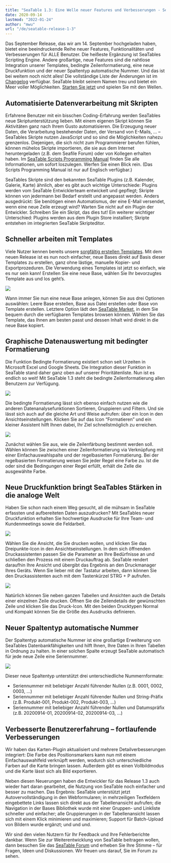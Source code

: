 ```yaml
---
title: "SeaTable 1.3: Eine Welle neuer Features und Verbesserungen - SeaTable"
date: 2020-09-14
lastmod: "2022-01-24"
author: "mwu"
url: "/de/seatable-release-1-3"
---
```


Das September Release, das wir am 14. September hochgeladen haben, bietet eine beeindruckende Reihe neuer Features, Funktionalitäten und Verbesserungen für ALLE Benutzer. Die heißeste Ergänzung ist SeaTables Scripting Engine. Andere großartige, neue Features sind die nahtlose Integration unserer Templates, bedingte Zeilenformatierung, eine neue Druckfunktion und der neuer Spaltentyp automatische Nummer. Und das ist bei weitem noch nicht alles! Die vollständige Liste der Änderungen ist im [Changelog](https://seatable.io/docs/changelog/version-1-3/) verfügbar. SeaTable bleibt seinem Namen treu und bietet ein Meer voller Möglichkeiten. [Starten Sie jetzt](https://seatable.io/registrierung/) und spielen Sie mit den Wellen.

## Automatisierte Datenverarbeitung mit Skripten

Erfahrene Benutzer mit ein bisschen Coding-Erfahrung werden SeaTables neue Skriptunterstützung lieben. Mit einem eigenen Skript können Sie Aktivitäten ganz nach Ihrem Gusto automatisieren. Die Erzeugung neuer Daten, die Verarbeitung bestehender Daten, der Versand von E-Mails, … – SeaTables Skripte nutzen JavaScript und so sind die Möglichkeiten nahezu grenzenlos. Diejenigen, die sich nicht zum Programmierer berufen fühlen, können mühelos Skripte importieren, die sie aus dem Internet heruntergeladen (z.B. dem Seafile Forum) oder von Kollegen erhalten haben. Im [SeaTable Scripts Programming Manual](https://seatable.github.io/seatable-scripts/) finden Sie alle Informationen, um sofort loszulegen. Werfen Sie einen Blick rein. (Das Scripts Programming Manual ist nur auf Englisch verfügbar.)

SeaTables Skripte sind den bekannten SeaTable Plugins (z.B. Kalender, Galerie, Karte) ähnlich, aber es gibt auch wichtige Unterschiede: Plugins werden vom SeaTable Entwicklerteam entwickelt und gepflegt; Skripte können von jedermann bei Bedarf erstellt und angepasst werden. Anders ausgedrückt: Sie benötigen einen Automatismus, der eine E-Mail versendet, wenn eine neue Zeile erzeugt wird? Warten Sie nicht auf ein Plugin der Entwickler. Schreiben Sie ein Skript, das dies tut! Ein weiterer wichtiger Unterschied: Plugins werden aus dem Plugin Store installiert; Skripte entstehen im integrierten SeaTable Skripteditor.

## Schneller arbeiten mit Templates

Viele Nutzer kennen bereits unsere [sorgfältig erstellen Templates](https://seatable.io/docs/templates/). Mit dem neuen Release ist es nun noch einfacher, neue Bases direkt auf Basis dieser Templates zu erstellen, ganz ohne lästige, manuelle Kopier- und Exportprozeduren. Die Verwendung eines Templates ist jetzt so einfach, wie es nur sein kann! Erstellen Sie eine neue Base, wählen Sie Ihr bevorzugtes Template aus und los geht’s.

![](https://seatable.io/wp-content/uploads/2020/09/create-from-template.png)

Wann immer Sie nun eine neue Base anlegen, können Sie aus drei Optionen auswählen: Leere Base erstellen, Base aus Datei erstellen oder Base von Template erstellen. Letztere Option lädt den [SeaTable Market](https://market.seatable.io), in dem Sie bequem durch die verfügbaren Templates browsen können. Wählen Sie das Template, das Ihnen am besten passt und dessen Inhalt wird direkt in die neue Base kopiert.

## Graphische Datenauswertung mit bedingter Formatierung

Die Funktion Bedingte Formatierung existiert schon seit Urzeiten in Microsoft Excel und Google Sheets. Die Integration dieser Funktion in SeaTable stand daher ganz oben auf unserer Prioritätenliste. Nun ist es endlich so weit! Mit SeaTable 1.3 steht die bedingte Zeilenformatierung allen Benutzern zur Verfügung.

![](https://seatable.io/wp-content/uploads/2020/09/row-color-non-modal.png)

Die bedingte Formatierung lässt sich ebenso einfach nutzen wie die anderen Datenanalysefunktionen Sortieren, Gruppieren und Filtern. Und sie lässt sich auch auf die gleiche Art und Weise aufrufen: über ein Icon in den Ansichtseinstellungen. Klicken Sie auf das Icon “Formatieren” und ein kleiner Assistent hilft Ihnen dabei, Ihr Ziel schnellstmöglich zu erreichen.

![](https://seatable.io/wp-content/uploads/2020/09/row-color.png)

Zunächst wählen Sie aus, wie die Zeilenfärbung bestimmt werden soll. Wählen können Sie zwischen einer Zeilenformatierung via Verknüpfung mit einer Einfachauswahlspalte und der regelbasierten Formatierung. Bei der regelbasierten Formatierung weisen Sie jeder Regel eine Farbe zu. Ist die oder sind die Bedingungen einer Regel erfüllt, erhält die Zelle die ausgewählte Farbe.

## Neue Druckfunktion bringt SeaTables Stärken in die analoge Welt

Haben Sie schon nach einem Weg gesucht, all die mühsam in SeaTable erfassten und aufbereiteten Daten auszudrucken? Mit SeaTables neuer Druckfunktion erhalten Sie hochwertige Ausdrucke für Ihre Team- und Kundenmeetings sowie die Feldarbeit.

![](https://seatable.io/wp-content/uploads/2020/09/print-settings.png)

Wählen Sie die Ansicht, die Sie drucken wollen, und klicken Sie das Dreipunkte-Icon in den Ansichtseinstellungen. In dem sich öffnenden Druckassistenten passen Sie die Parameter an Ihre Bedürfnisse an und schließen den Prozess mit einem Druckauftrag ab. SeaTable rendert daraufhin Ihre Ansicht und übergibt das Ergebnis an den Druckmanager Ihres Geräts. Wenn Sie lieber mit der Tastatur arbeiten, dann können Sie den Druckassistenten auch mit dem Tastenkürzel STRG + P aufrufen.

![](https://seatable.io/wp-content/uploads/2020/09/compact-row-detail.png)

Natürlich können Sie neben ganzen Tabellen und Ansichten auch die Details einer einzelnen Zeile drucken. Öffnen Sie die Zeilendetails der gewünschten Zeile und klicken Sie das Druck-Icon. Mit den beiden Drucktypen Normal und Kompakt können Sie die Größe des Ausdrucks definieren.

## Neuer Spaltentyp automatische Nummer

Der Spaltentyp automatische Nummer ist eine großartige Erweiterung von SeaTables Datenbankfähigkeiten und hilft Ihnen, Ihre Daten in Ihren Tabellen in Ordnung zu halten. In einer solchen Spalte erzeugt SeaTable automatisch für jede neue Zeile eine Seriennummer.

![](https://seatable.io/wp-content/uploads/2020/09/auto-number.png)

Dieser neue Spaltentyp unterstützt drei unterschiedliche Nummernformate:

- Seriennummer mit beliebiger Anzahl führender Nullen (z.B. 0001, 0002, 0003, …)
- Seriennummer mit beliebiger Anzahl führender Nullen und String-Präfix (z.B. Produkt-001, Produkt-002, Produkt-003, …)
- Seriennummer mit beliebiger Anzahl führender Nullen und Datumspräfix (z.B. 20200914-01, 20200914-02, 20200914-03, …)

## Verbesserte Benutzererfahrung – fortlaufende Verbesserungen

Wir haben das Karten-Plugin aktualisiert und mehrere Detailverbesserungen integriert: Die Farbe des Positionsmarkers kann nun mit einem Einfachauswahlfeld verknüpft werden, wodurch sich unterschiedliche Farben auf die Karte bringen lassen. Außerdem gibt es einen Vollbildmodus und die Karte lässt sich als Bild exportieren.

Neben diesen Neuerungen haben die Entwickler für das Release 1.3 auch wieder hart daran gearbeitet, die Nutzung von SeaTable noch einfacher und besser zu machen. Das Ergebnis: SeaTable unterstützt jetzt Autovervollständigung in den Webformularen; in mehrzeiligen Textfeldern eingebettete Links lassen sich direkt aus der Tabellenansicht aufrufen; die Navigation in der Bases Bibliothek wurde mit einer Gruppen- und Linkliste schneller und einfacher; alle Gruppierungen in der Tabellenansicht lassen sich mit einem Klick minimieren und maximieren; Support für Batch-Upload von Bildern wurde ergänzt; und und und.

Wir sind den vielen Nutzern für Ihr Feedback und Ihre Fehlerberichte dankbar. Wenn Sie zur Weiterentwicklung von SeaTable beitragen wollen, dann besuchen Sie das [SeaTable Forum](https://forum.seatable.io) und erheben Sie Ihre Stimme – für Fragen, Ideen und Diskussionen. Wir freuen uns darauf, Sie im Forum zu sehen.
